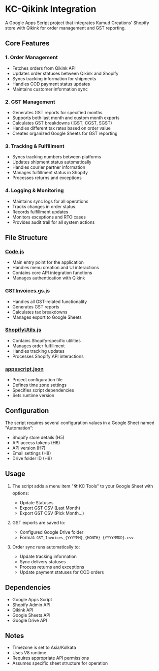 # KC-Qikink Integration

A Google Apps Script project that integrates Kumud Creations' Shopify store with Qikink for order management and GST reporting.

## Core Features

### 1. Order Management
- Fetches orders from Qikink API
- Updates order statuses between Qikink and Shopify
- Syncs tracking information for shipments
- Handles COD payment status updates
- Maintains customer information sync

### 2. GST Management
- Generates GST reports for specified months
- Supports both last month and custom month exports
- Calculates GST breakdowns (IGST, CGST, SGST)
- Handles different tax rates based on order value
- Creates organized Google Sheets for GST reporting

### 3. Tracking & Fulfillment
- Syncs tracking numbers between platforms
- Updates shipment status automatically
- Handles courier partner information
- Manages fulfillment status in Shopify
- Processes returns and exceptions

### 4. Logging & Monitoring
- Maintains sync logs for all operations
- Tracks changes in order status
- Records fulfillment updates
- Monitors exceptions and RTO cases
- Provides audit trail for all system actions

## File Structure

### [Code.js](Code.js)
- Main entry point for the application
- Handles menu creation and UI interactions
- Contains core API integration functions
- Manages authentication with Qikink

### [GSTInvoices.gs.js](GSTInvoices.gs.js)
- Handles all GST-related functionality
- Generates GST reports
- Calculates tax breakdowns
- Manages export to Google Sheets

### [ShopifyUtils.js](ShopifyUtils.js)
- Contains Shopify-specific utilities
- Manages order fulfillment
- Handles tracking updates
- Processes Shopify API interactions

### [appsscript.json](appsscript.json)
- Project configuration file
- Defines time zone settings
- Specifies script dependencies
- Sets runtime version

## Configuration

The script requires several configuration values in a Google Sheet named "Automation":
- Shopify store details (H5)
- API access tokens (H6)
- API version (H7)
- Email settings (H8)
- Drive folder ID (H9)

## Usage

1. The script adds a menu item "🛠️ KC Tools" to your Google Sheet with options:
   - Update Statuses
   - Export GST CSV (Last Month)
   - Export GST CSV (Pick Month...)

2. GST exports are saved to:
   - Configured Google Drive folder
   - Format: `GST_Invoices_{YYYYMM}_{MONTH}-{YYYYMMDD}.csv`

3. Order sync runs automatically to:
   - Update tracking information
   - Sync delivery statuses
   - Process returns and exceptions
   - Update payment statuses for COD orders

## Dependencies

- Google Apps Script
- Shopify Admin API
- Qikink API
- Google Sheets API
- Google Drive API

## Notes

- Timezone is set to Asia/Kolkata
- Uses V8 runtime
- Requires appropriate API permissions
- Assumes specific sheet structure for operation